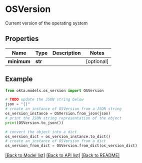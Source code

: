 # OSVersion

Current version of the operating system

## Properties

Name | Type | Description | Notes
------------ | ------------- | ------------- | -------------
**minimum** | **str** |  | [optional] 

## Example

```python
from okta.models.os_version import OSVersion

# TODO update the JSON string below
json = "{}"
# create an instance of OSVersion from a JSON string
os_version_instance = OSVersion.from_json(json)
# print the JSON string representation of the object
print(OSVersion.to_json())

# convert the object into a dict
os_version_dict = os_version_instance.to_dict()
# create an instance of OSVersion from a dict
os_version_from_dict = OSVersion.from_dict(os_version_dict)
```
[[Back to Model list]](../README.md#documentation-for-models) [[Back to API list]](../README.md#documentation-for-api-endpoints) [[Back to README]](../README.md)


